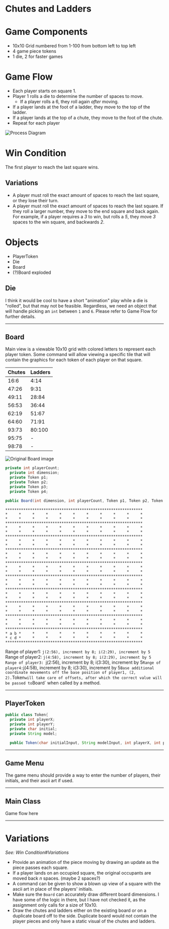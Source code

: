 # Chutes and Ladders

# Game Components

- 10x10 Grid numbered from 1-100 from bottom left to top left
- 4 game piece tokens
- 1 die, 2 for faster games


# Game Flow
- Each player starts on square 1.
- Player 1 rolls a die to determine the number of spaces to move. 
	- If a player rolls a 6, they roll again _after_ moving.
- If a player lands at the foot of a ladder, they move to the top of the ladder. 
- If a player lands at the top of a chute, they move to the foot of the chute.
- Repeat for each player

![Process Diagram](assets/FlowChart.png)



# Win Condition
The first player to reach the last square wins.

## Variations
- A player must roll the exact amount of spaces to reach the last square, or they lose their turn.
- A player must roll the exact amount of spaces to reach the last square. If they roll a larger number, they move to the end square and back again. For example, if a player requires a _3_ to win, but rolls a _5_, they move _3_ spaces to the win square, and backwards _2_.


# Objects
- PlayerToken
- Die
- Board
- (?)Board exploded

## Die
I think it would be cool to have a short "animation" play while a die is "rolled", but that may not be feasible. Regardless, we need an object that will handle picking an `int` between `1` and `6`. Please refer to Game Flow for further details.

---
## Board

Main view is a viewable 10x10 grid with colored letters to represent each player token. Some command will allow viewing a specific tile that will contain the graphics for each token of each player on that square. 

|Chutes|Ladders|
|-|-|
|16:6|4:14|
|47:26|9:31|
|49:11|28:84|
|56:53|36:44|
|62:19|51:67|
|64:60|71:91|
|93:73|80:100|
|95:75|-|
|98:78|-|

![Original Board image](assets/pic79293.webp)

```java
private int playerCount;
  private int dimension;
  private Token p1;
  private Token p2;
  private Token p3;
  private Token p4;

public Board(int dimension, int playerCount, Token p1, Token p2, Token p3, Token p4){[...]}
```

```
*************************************************************
*     *     *     *     *     *     *     *     *     *     *
*     *     *     *     *     *     *     *     *     *     *
*************************************************************
*     *     *     *     *     *     *     *     *     *     *
*     *     *     *     *     *     *     *     *     *     *
*************************************************************
*     *     *     *     *     *     *     *     *     *     *
*     *     *     *     *     *     *     *     *     *     *
*************************************************************
*     *     *     *     *     *     *     *     *     *     *
*     *     *     *     *     *     *     *     *     *     *
*************************************************************
*     *     *     *     *     *     *     *     *     *     *
*     *     *     *     *     *     *     *     *     *     *
*************************************************************
*     *     *     *     *     *     *     *     *     *     *
*     *     *     *     *     *     *     *     *     *     *
*************************************************************
*     *     *     *     *     *     *     *     *     *     *
*     *     *     *     *     *     *     *     *     *     *
*************************************************************
*     *     *     *     *     *     *     *     *     *     *
*     *     *     *     *     *     *     *     *     *     *
*************************************************************
*     *     *     *     *     *     *     *     *     *     *
*     *     *     *     *     *     *     *     *     *     *
*************************************************************
* a b *     *     *     *     *     *     *     *     *     *
* c d *     *     *     *     *     *     *     *     *     *
*************************************************************
```

Range of player1: `j(2:56), increment by 8; i(2:29), increment by 5`
Range of player2: `j(4:58), increment by 8; i(2:29), increment by 5
Range of player3: `j(2:56), increment by 8; i(3:30), increment by 5`
Range of player4: `j(4:58), increment by 8; i(3:30), increment by 5`
Base additional coordinate movements off the base position of player1, (2, 2). `Token` will take care of offsets, after which the correct value will be passed to `Board` when called by a method. 



---
## PlayerToken
```java
public class Token{
  private int playerX;
  private int playerY;
  private char initial;
  private String model;

  public Token(char initialInput, String modelInput, int playerX, int playerY){[...]}
```

---
## Game Menu
The game menu should provide a way to enter the number of players, their initials, and their ascii art if used. 


---
## Main Class
Game flow here


---
# Variations
_See: Win Condition#Variations_
- Provide an animation of the piece moving by drawing an update as the piece passes each square.
- If a player lands on an occupied square, the original occupants are moved back _n_ spaces. (maybe 2 spaces?)
- A command can be given to show a blown up view of a square with the ascii art in place of the players' initials.
- Make sure the `Board` can accurately draw different board dimensions. I have some of the logic in there, but I have not checked it, as the assignment only calls for a size of 10x10.
- Draw the chutes and ladders either on the existing board or on a duplicate board off to the side. Duplicate board would not contain the player pieces and only have a static visual of the chutes and ladders.

